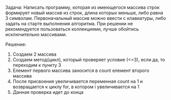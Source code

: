 Задача:
Написать программу, которая из имеющегося массива строк формирует новый массив из строк, длина которых меньше, либо равна 3 символам. Первоначальный массив можно ввести с клавиатуры, либо задать на старте выполнения алгоритма. При решении не рекомендуется пользоваться коллекциями, лучше обойтись исключительно массивами.

Решение:
1. Создаем 2 массива
2. Создаем метод(цикл), который проверяет условие (<=3), если да, то переходим к пункту 3
3. Елемент первого массива заносится в count елемент второго массива
4. После присвоения увеличивается переменная count на 1 и возвращается к циклу for, в котором i увеличивается на 1
5. Данная проверка идет до конца